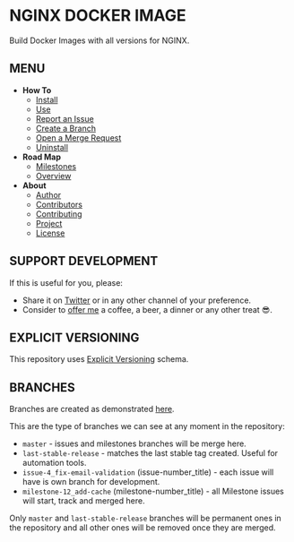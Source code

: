# NGINX DOCKER IMAGE

Build Docker Images with all versions for NGINX.


## MENU

* **How To**
    + [Install](./docs/how-to/install.md)
    + [Use](./docs/how-to/use.md)
    + [Report an Issue](./docs/how-to/create_an_issue.md)
    + [Create a Branch](./docs/how-to/create_branches.md)
    + [Open a Merge Request](./docs/how-to/create_a_merge_request.md)
    + [Uninstall](./docs/how-to/uninstall.md)
* **Road Map**
    + [Milestones](https://gitlab.com/exadra37-docker-images/web-servers/nginx/milestones)
    + [Overview](https://gitlab.com/exadra37-docker-images/web-servers/nginx/boards)
* **About**
    + [Author](AUTHOR.md)
    + [Contributors](CONTRIBUTORS.md)
    + [Contributing](CONTRIBUTING.md)
    + [Project](DESCRIPTION.md)
    + [License](LICENSE)


## SUPPORT DEVELOPMENT

If this is useful for you, please:

* Share it on [Twitter](https://twitter.com/home?status=Try%20%23DockerImage%20for%20%23nginx%20by%20%40Exadra37%20https%3A//gitlab.com/exadra37-docker-images/web-servers/nginx.%20%23phpdevelopers%20%23php%20%23dockercontainers%20%23dockerize%20%23laravel%20%23laravelphp%20) or in any other channel of your preference.
* Consider to [offer me](https://www.paypal.me/exadra37) a coffee, a beer, a dinner or any other treat 😎.


## EXPLICIT VERSIONING

This repository uses [Explicit Versioning](https://gitlab.com/exadra37-versioning/explicit-versioning) schema.


## BRANCHES

Branches are created as demonstrated [here](docs/how-to/create_branches.md).

This are the type of branches we can see at any moment in the repository:

* `master` - issues and milestones branches will be merge here.
* `last-stable-release` - matches the last stable tag created. Useful for automation tools.
* `issue-4_fix-email-validation` (issue-number_title) - each issue will have is own branch for development.
* `milestone-12_add-cache` (milestone-number_title) - all Milestone issues will start, track and merged here.

Only `master` and `last-stable-release` branches will be permanent ones in the repository and all other ones will be
removed once they are merged.
